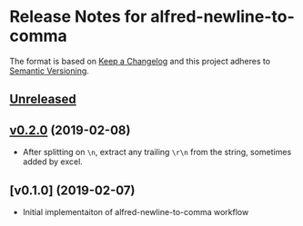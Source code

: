 # Release Notes for alfred-newline-to-comma

The format is based on [Keep a Changelog](http://keepachangelog.com/en/1.0.0/)
and this project adheres to [Semantic Versioning](http://semver.org/spec/v2.0.0.html).

## [Unreleased]

## [v0.2.0] (2019-02-08)
* After splitting on `\n`, extract any trailing `\r\n` from the string, sometimes added by excel.

## [v0.1.0] (2019-02-07)
* Initial implementaiton of alfred-newline-to-comma workflow

[Unreleased]: https://github.com/lukewaite/alfred-newline-to-comma/compare/v1.2.0...HEAD
[v0.2.0]: https://github.com/lukewaite/alfred-newline-to-comma/compare/v0.1.0...v0.2.0